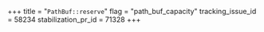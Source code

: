 +++
title = "`PathBuf::reserve`"
flag = "path_buf_capacity"
tracking_issue_id = 58234
stabilization_pr_id = 71328
+++

